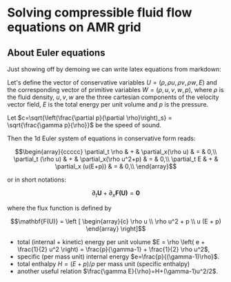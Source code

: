 # Solving compressible fluid flow equations on AMR grid

## About Euler equations

Just showing off by demoing we can write latex equations from markdown:

Let's define the vector of conservative variables $`U=(\rho, \rho u, \rho v, \rho w, E)`$ and the corresponding vector of primitive variables $`W=(\rho, u, v, w, p)`$, where $`\rho`$ is the fluid density, $`u,v,w`$ are the three cartesian components of the velocity vector field, $`E`$ is the total energy per unit volume and $`p`$ is the pressure.

Let $`c=\sqrt{\left(\frac{\partial p}{\partial \rho}\right)_s} = \sqrt{\frac{\gamma p}{\rho}}`$ be the speed of sound.

Then the 1d Euler system of equations in conservative form reads:

```math
\begin{array}{ccccc}
    \partial_t \rho & + & \partial_x(\rho u) & = & 0,\\
    \partial_t (\rho u) & + & \partial_x(\rho u^2+p) & = & 0,\\
    \partial_t E & + & \partial_x (u(E+p)) & = & 0,\\
  \end{array}
```
or in short notations:
```math
\partial_t \mathbf{U} + \partial_x \mathbf{F(U)} = \mathbf{0}
```

where the flux function is defined by
```math
\mathbf{F(U)} = \left [
  \begin{array}{c}
    \rho u \\
    \rho u^2 + p \\
    u (E + p)
  \end{array} \right]
```

- total (internal + kinetic) energy per unit volume $`E = \rho \left( e + \frac{1}{2} u^2 \right) = \frac{p}{\gamma-1} + \frac{1}{2} \rho u^2`$,
- specific (per mass unit) internal energy $`e=\frac{p}{(\gamma-1)\rho}`$.
- total enthalpy $`H = (E + p)/\rho`$ per mass unit (specific enthalpy)
- another useful relation $`\frac{\gamma E}{\rho}=H+(\gamma-1)u^2/2`$.

